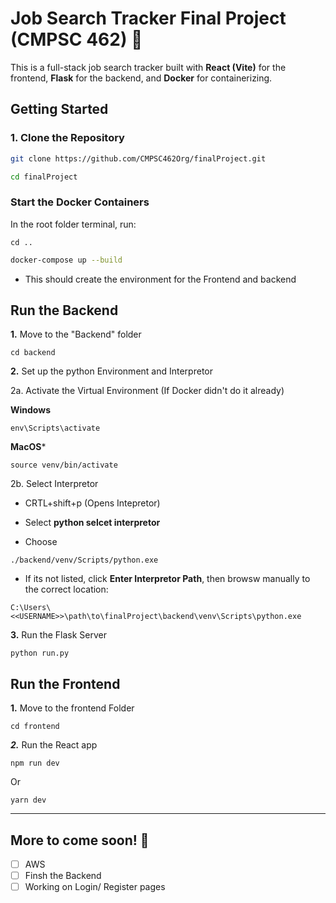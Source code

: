 # Job Search Tracker Final Project (CMPSC 462) 📂


This is a full-stack job search tracker built with **React (Vite)** for the frontend, **Flask** for the backend, and **Docker** for containerizing.

## Getting Started 


### 1. Clone the Repository

  ```bash
  git clone https://github.com/CMPSC462Org/finalProject.git
```
```bash
cd finalProject
```

### Start the Docker Containers 

In the root folder terminal, run:

```
cd ..
```

```bash
docker-compose up --build
```

* This should create the environment for the Frontend and backend

## Run the Backend

**1.** Move to the "Backend" folder

```
cd backend
```

**2.** Set up the python Environment and Interpretor

2a. Activate the Virtual Environment (If Docker didn't do it already)

**Windows**
```
env\Scripts\activate
```

**MacOS***
```
source venv/bin/activate
```
2b. Select Interpretor

* CRTL+shift+p (Opens Intepretor)

* Select **python selcet interpretor**

* Choose 
```
./backend/venv/Scripts/python.exe
```

* If its not listed, click **Enter Interpretor Path**, then browsw manually to the correct location:

```
C:\Users\<<USERNAME>>\path\to\finalProject\backend\venv\Scripts\python.exe
```


**3.** Run the Flask Server
```
python run.py
```


## Run the Frontend

**1.** Move to the frontend Folder

```
cd frontend
```

***2.*** Run the React app

```
npm run dev
```

Or

```
yarn dev
```

---

## More to come soon! 🥳

* [ ] AWS
* [ ] Finsh the Backend
* [ ] Working on Login/ Register pages
